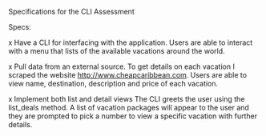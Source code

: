 Specifications for the CLI Assessment

Specs:

 x Have a CLI for interfacing with the application.
 Users are able to interact with a menu that lists of the available vacations around the world.
 
 x Pull data from an external source.
 To get details on each vacation I scraped the website http://www.cheapcaribbean.com. Users are able to view name, destination, description and price
 of each vacation.
 
 
 x Implement both list and detail views
 The CLI greets the user using the list_deals method. A list of vacation packages will appear to the user and they are prompted to pick a number
 to view a specific vacation with further details. 
